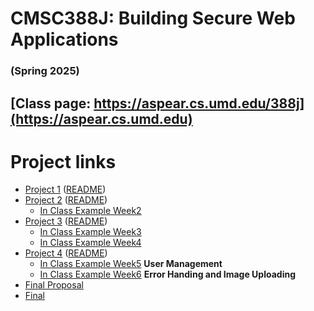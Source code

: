 # CMSC388J: Building Secure Web Applications
### (Spring 2025)

## [Class page: https://aspear.cs.umd.edu/388j](https://aspear.cs.umd.edu)

# Project links
 - [Project 1](https://classroom.github.com/a/9aR_ryE1) ([README](projects/project01.md))
 - [Project 2](https://classroom.github.com/a/KcyDDQ8l) ([README](projects/project02.md))
   - [In Class Example Week2](inclass/week2)
 - [Project 3](https://classroom.github.com/a/IR2jcSd1) ([README](projects/project03.md))
   - [In Class Example Week3](inclass/week3)
   - [In Class Example Week4](inclass/week4)
 - [Project 4](https://classroom.github.com/a/xkNDvmYJ) ([README](projects/project04.md))
   - [In Class Example Week5](inclass/week5) **User Management**
   - [In Class Example Week6](inclass/week6) **Error Handing and Image Uploading**
 - [Final Proposal](projects/final.md)
 - [Final](project/howtosubmit.md)